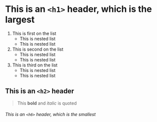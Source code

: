 # This is an `<h1>` header, which is the largest
1. This is first on the list
   - This is nested list
   - This is nested list
3. This is second on the list
   * This is nested list
   * This is nested list
5. This is third on the list
   + This is nested list
   + This is nested list
## This is an `<h2>` header
>This **bold** and _italic_ is quoted
###### This is an `<h6>` header, which is the smallest
